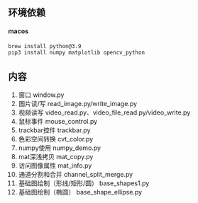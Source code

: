 ## 环境依赖

#### macos
```bash
brew install python@3.9
pip3 install numpy matplotlib opencv_python
```


## 内容
1. 窗口 window.py
2. 图片读/写 read_image.py/write_image.py
3. 视频读写 video_read.py、video_file_read.py/video_write.py
4. 鼠标事件 mouse_control.py
5. trackbar控件 trackbar.py
6. 色彩空间转换 cvt_color.py
7. numpy使用 numpy_demo.py
8. mat深浅拷贝 mat_copy.py
9. 访问图像属性 mat_info.py
10. 通道分割和合并 channel_split_merge.py
11. 基础图绘制（形线/矩形/圆） base_shapes1.py
12. 基础图绘制（椭圆） base_shape_ellipse.py


